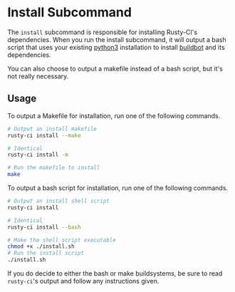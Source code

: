 # Install Subcommand

The `install` subcommand is responsible for installing Rusty-CI's dependencies. When you run the install subcommand, it will output a bash script that uses your existing [python3](https://www.python.org/) installation to install [buildbot](https://buildbot.net/) and its dependencies.

You can also choose to output a makefile instead of a bash script, but it's not really necessary.

## Usage

To output a Makefile for installation, run one of the following commands.

```bash
# Output an install makefile
rusty-ci install --make

# Identical
rusty-ci install -m

# Run the makefile to install
make
```

To output a bash script for installation, run one of the following commands.

```bash
# Output an install shell script
rusty-ci install

# Identical
rusty-ci install --bash

# Make the shell script executable
chmod +x ./install.sh
# Run the install script
./install.sh
```

If you do decide to either the bash or make buildsystems, be sure to read `rusty-ci`'s output and follow any instructions given.
